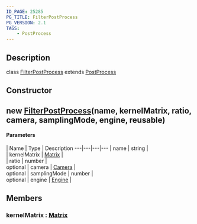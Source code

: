 ```yaml
---
ID_PAGE: 25285
PG_TITLE: FilterPostProcess
PG_VERSION: 2.1
TAGS:
    - PostProcess
---
```

## Description

class [FilterPostProcess](/classes/2.4/FilterPostProcess) extends [PostProcess](/classes/2.4/PostProcess)



## Constructor

## new [FilterPostProcess](/classes/2.4/FilterPostProcess)(name, kernelMatrix, ratio, camera, samplingMode, engine, reusable)



#### Parameters
 | Name | Type | Description
---|---|---|---
 | name | string |    
 | kernelMatrix | [Matrix](/classes/2.4/Matrix) |    
 | ratio | number |    
optional | camera | [Camera](/classes/2.4/Camera) |    
optional | samplingMode | number |    
optional | engine | [Engine](/classes/2.4/Engine) |    
## Members

### kernelMatrix : [Matrix](/classes/2.4/Matrix)



